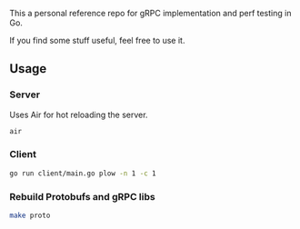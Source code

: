 This a personal reference repo for gRPC implementation and perf testing in Go.

If you find some stuff useful, feel free to use it.


## Usage
### Server
Uses Air for hot reloading the server. 

```bash
air
```

### Client
```bash
go run client/main.go plow -n 1 -c 1
```

### Rebuild Protobufs and gRPC libs
```bash
make proto
```


